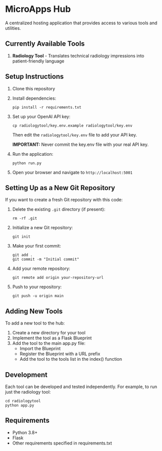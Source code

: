 # MicroApps Hub

A centralized hosting application that provides access to various tools and utilities.

## Currently Available Tools

1. **Radiology Tool** - Translates technical radiology impressions into patient-friendly language

## Setup Instructions

1. Clone this repository
2. Install dependencies:
   ```
   pip install -r requirements.txt
   ```
3. Set up your OpenAI API key:
   ```
   cp radiologytool/key.env.example radiologytool/key.env
   ```
   Then edit the `radiologytool/key.env` file to add your API key.
   
   **IMPORTANT:** Never commit the key.env file with your real API key.
   
4. Run the application:
   ```
   python run.py
   ```
5. Open your browser and navigate to `http://localhost:5001`

## Setting Up as a New Git Repository

If you want to create a fresh Git repository with this code:

1. Delete the existing `.git` directory (if present):
   ```
   rm -rf .git
   ```

2. Initialize a new Git repository:
   ```
   git init
   ```

3. Make your first commit:
   ```
   git add .
   git commit -m "Initial commit"
   ```

4. Add your remote repository:
   ```
   git remote add origin your-repository-url
   ```

5. Push to your repository:
   ```
   git push -u origin main
   ```

## Adding New Tools

To add a new tool to the hub:

1. Create a new directory for your tool
2. Implement the tool as a Flask Blueprint
3. Add the tool to the main app.py file:
   - Import the Blueprint
   - Register the Blueprint with a URL prefix
   - Add the tool to the tools list in the index() function

## Development

Each tool can be developed and tested independently. For example, to run just the radiology tool:

```
cd radiologytool
python app.py
```

## Requirements

- Python 3.8+
- Flask
- Other requirements specified in requirements.txt 